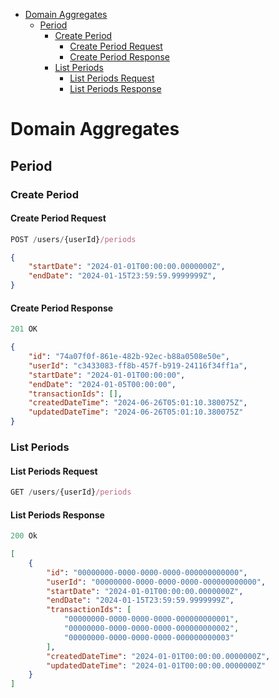 - [Domain Aggregates](#domain-aggregates)
  - [Period](#period)
    - [Create Period](#create-period)
      - [Create Period Request](#create-period-request)
      - [Create Period Response](#create-period-response)
    - [List Periods](#list-periods)
      - [List Periods Request](#list-periods-request)
      - [List Periods Response](#list-periods-response)

# Domain Aggregates

## Period

### Create Period

#### Create Period Request

```js
POST /users/{userId}/periods
```

```json
{
    "startDate": "2024-01-01T00:00:00.0000000Z",
    "endDate": "2024-01-15T23:59:59.9999999Z",
}
```

#### Create Period Response

```js
201 OK
```

```json
{
    "id": "74a07f0f-861e-482b-92ec-b88a0508e50e",
    "userId": "c3433083-ff8b-457f-b919-24116f34ff1a",
    "startDate": "2024-01-01T00:00:00",
    "endDate": "2024-01-05T00:00:00",
    "transactionIds": [],
    "createdDateTime": "2024-06-26T05:01:10.380075Z",
    "updatedDateTime": "2024-06-26T05:01:10.380075Z"
}
```

### List Periods

#### List Periods Request

```js
GET /users/{userId}/periods
```

#### List Periods Response

```js
200 Ok
```

```json
[
    {
        "id": "00000000-0000-0000-0000-000000000000",
        "userId": "00000000-0000-0000-0000-000000000000",
        "startDate": "2024-01-01T00:00:00.0000000Z",
        "endDate": "2024-01-15T23:59:59.9999999Z",
        "transactionIds": [
            "00000000-0000-0000-0000-000000000001",
            "00000000-0000-0000-0000-000000000002",
            "00000000-0000-0000-0000-000000000003"
        ],
        "createdDateTime": "2024-01-01T00:00:00.0000000Z",
        "updatedDateTime": "2024-01-01T00:00:00.0000000Z"
    }
]
```
